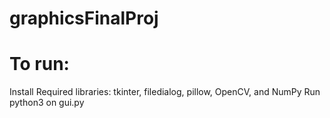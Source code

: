 # graphicsFinalProj

# To run:
Install Required libraries: tkinter, filedialog, pillow, OpenCV, and NumPy
Run python3 on gui.py

